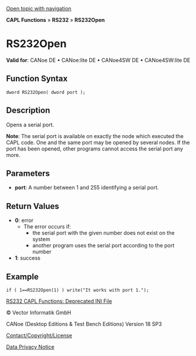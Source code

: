 [Open topic with navigation](../../../../../CANoeDEFamily.htm#Topics/CAPLFunctions/RS232/Functions/CAPLfunctionRS232Open.md)

**CAPL Functions** » **RS232** » **RS232Open**

# RS232Open

**Valid for**: CANoe DE • CANoe:lite DE • CANoe4SW DE • CANoe4SW:lite DE

## Function Syntax

```
dword RS232Open( dword port );
```

## Description

Opens a serial port.

**Note**: The serial port is available on exactly the node which executed the CAPL code. One and the same port may be opened by several nodes. If the port has been opened, other programs cannot access the serial port any more.

## Parameters

- **port**: A number between 1 and 255 identifying a serial port.

## Return Values

- **0**: error
  - The error occurs if:
    - the serial port with the given number does not exist on the system
    - another program uses the serial port according to the port number
- **1**: success

## Example

```plaintext
if ( 1==RS232Open(1) ) write("It works with port 1.");
```

[RS232 CAPL Functions: Deprecated INI File](../CAPLfunctionsRS232DeprecatedIniFiles.md)

© Vector Informatik GmbH

CANoe (Desktop Editions & Test Bench Editions) Version 18 SP3

[Contact/Copyright/License](../../../Shared/ContactCopyrightLicense.md)

[Data Privacy Notice](https://www.vector.com/int/en/company/get-info/privacy-policy/)